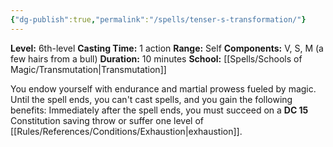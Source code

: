 ```yaml
---
{"dg-publish":true,"permalink":"/spells/tenser-s-transformation/"}
---
```


**Level:** 6th-level
**Casting Time:** 1 action
**Range:** Self
**Components:** V, S, M (a few hairs from a bull)
**Duration:** 10 minutes
**School:** [[Spells/Schools of Magic/Transmutation\|Transmutation]]

You endow yourself with endurance and martial prowess fueled by magic. Until the spell ends, you can't cast spells, and you gain the following benefits:
Immediately after the spell ends, you must succeed on a **DC 15** Constitution saving throw or suffer one level of [[Rules/References/Conditions/Exhaustion\|exhaustion]].